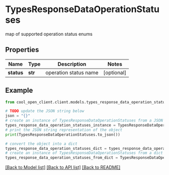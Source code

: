 # TypesResponseDataOperationStatuses

map of supported operation status enums

## Properties

Name | Type | Description | Notes
------------ | ------------- | ------------- | -------------
**status** | **str** | operation status name | [optional] 

## Example

```python
from cool_open_client.client.models.types_response_data_operation_statuses import TypesResponseDataOperationStatuses

# TODO update the JSON string below
json = "{}"
# create an instance of TypesResponseDataOperationStatuses from a JSON string
types_response_data_operation_statuses_instance = TypesResponseDataOperationStatuses.from_json(json)
# print the JSON string representation of the object
print(TypesResponseDataOperationStatuses.to_json())

# convert the object into a dict
types_response_data_operation_statuses_dict = types_response_data_operation_statuses_instance.to_dict()
# create an instance of TypesResponseDataOperationStatuses from a dict
types_response_data_operation_statuses_from_dict = TypesResponseDataOperationStatuses.from_dict(types_response_data_operation_statuses_dict)
```
[[Back to Model list]](../README.md#documentation-for-models) [[Back to API list]](../README.md#documentation-for-api-endpoints) [[Back to README]](../README.md)


